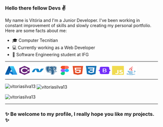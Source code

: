 ### Hello there fellow Devs :v:

My name is Vitória and I'm a Junior Developer. I've been working in constant improvement of skills and slowly creating my personal portfolio. Here are some facts about me:
- :mortar_board: Computer Tecnitian
- :computer: Currently working as a Web Developer
- 🔭 Software Engineering student at IFG

<hr>
<div>
  <img align="center" alt="Azure" height="30" width="40" src="https://raw.githubusercontent.com/devicons/devicon/master/icons/azure/azure-original.svg">
  <img align="center" alt="CSharp" height="30" width="40" src="https://raw.githubusercontent.com/devicons/devicon/master/icons/csharp/csharp-plain.svg">
  <img align="center" alt=".Net" height="30" width="40" src="https://raw.githubusercontent.com/devicons/devicon/master/icons/dot-net/dot-net-plain.svg">
  <img align="center" alt="Postgresql" height="30" width="40" src="https://raw.githubusercontent.com/devicons/devicon/master/icons/postgresql/postgresql-plain.svg">
  <img align="center" alt="Figma" height="30" width="40" src="https://raw.githubusercontent.com/devicons/devicon/master/icons/figma/figma-original.svg">
  <img align="center" alt="HTML5" height="30" width="40" src="https://raw.githubusercontent.com/devicons/devicon/master/icons/html5/html5-plain.svg">
  <img align="center" alt="CSS3" height="30" width="40" src="https://raw.githubusercontent.com/devicons/devicon/master/icons/css3/css3-plain.svg">
  <img align="center" alt="Bootstrap" height="30" width="40" src="https://raw.githubusercontent.com/devicons/devicon/master/icons/bootstrap/bootstrap-plain.svg">
  <img align="center" alt="Javascript" height="30" width="40" src="https://raw.githubusercontent.com/devicons/devicon/master/icons/javascript/javascript-plain.svg">
  <img align="center" alt="Java" height="30" width="40" src="https://raw.githubusercontent.com/devicons/devicon/master/icons/java/java-original.svg">
</div>
<hr>

<p><img align="left" src="https://github-readme-streak-stats.herokuapp.com/?user=vitoriasilva13&locale=pt-BR" alt="vitoriasilva13" /></p>
<p>&nbsp;<img align="center" src="https://github-readme-stats.vercel.app/api?username=vitoriasilva13&show_icons=true&locale=pt-BR" alt="vitoriasilva13" /></p>
<p><img align="center" src="https://github-readme-stats.vercel.app/api/top-langs?username=vitoriasilva13&show_icons=true&locale=pt-BR&layout=compact" alt="vitoriasilva13" /></p>

<hr>


### :sparkles: Be welcome to my profile, I really hope you like my projects. :sparkles:
